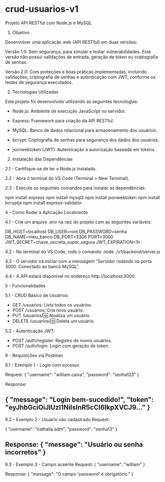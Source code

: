 # crud-usuarios-v1
Projeto API RESTful com Node.js e MySQL

1. Objetivo

Desenvolver uma aplicação web (API RESTful) em duas versões:

Versão 1.0: Sem segurança, para simular e testar vulnerabilidades. Esta versão não possui validações de entrada, geração de token ou criptografia de senhas.

Versão 2.0: Com proteções e boas práticas implementadas, incluindo validações, criptografia de senhas e autenticação com JWT, conforme os testes de segurança executados.

2. Tecnologias Utilizadas

  Este projeto foi desenvolvido utilizando as seguintes tecnologias:

- Node.js: Ambiente de execução JavaScript no servidor.

- Express: Framework para criação da API RESTful.

- MySQL: Banco de dados relacional para armazenamento dos usuários.

- bcrypt: Criptografia de senhas para segurança dos dados dos usuários.

- jsonwebtoken (JWT): Autenticação e autorização baseada em tokens.

2. Instalação das Dependências

2.1 - Certifique-se de ter o Node.js instalado.

2.2 - Abra o terminal do VS Code (Terminal > New Terminal).

2.3 - Execute os seguintes comandos para instalar as dependências:

  npm install express
  npm install mysql2
  npm install jsonwebtoken
  npm install bcryptjs
  npm install express-validator


4 - Como Rodar a Aplicação Localmente

4.1 - Crie um arquivo .env na raiz do projeto com as seguintes variáveis:

DB_HOST=localhost
DB_USER=root
DB_PASSWORD=senha
DB_NAME=meu_banco
DB_PORT=3306
PORT=3000
JWT_SECRET=chave_secreta_super_segura
JWT_EXPIRATION=1h

4.2 - No terminal do VS Code, rode o comando: node ./v1/backend/server.js

4.3 - O servidor irá iniciar com a mensagem "Servidor rodando na porta 3000. Conectado ao banco MySQL".

4.4 - A API estará disponível no endereço http://localhost:3000.


5 - Funcionalidades

5.1 - CRUD Básico de Usuários:

- GET /usuarios: Lista todos os usuários.
- POST /usuarios: Cria novo usuário.
- PUT /usuarios/:id: Atualiza um usuário.
- DELETE /usuarios/:id: Deleta um usuário.

5.2 - Autenticação JWT:

- POST /auth/register: Registro de novos usuários.
- POST /auth/login: Login com geração de token.

6 - Requisições via Postman

6.1 - Exemplo 1 - Login com sucesso

Request:
{
    "username": "william.caixa",
    "password": "senha123"
}

Response:

{
    "message": "Login bem-sucedido!",
    "token": "eyJhbGciOiJIUzI1NiIsInR5cCI6IkpXVCJ9..."
}
------------------------------------------------
6.2 - Exemplo 2 - Usuário não cadastrado
Request:

{
    "username": "nathalia.adm",
    "password": "senha13"
}

Response:
{
    "message": "Usuário ou senha incorretos"
}
------------------------------------------------
6.3 - Exemplo 3 - Campo ausente
Request:
{
    "username": "william"
}

Response:
{
    "message": "O campo 'password' é obrigatório."
}

